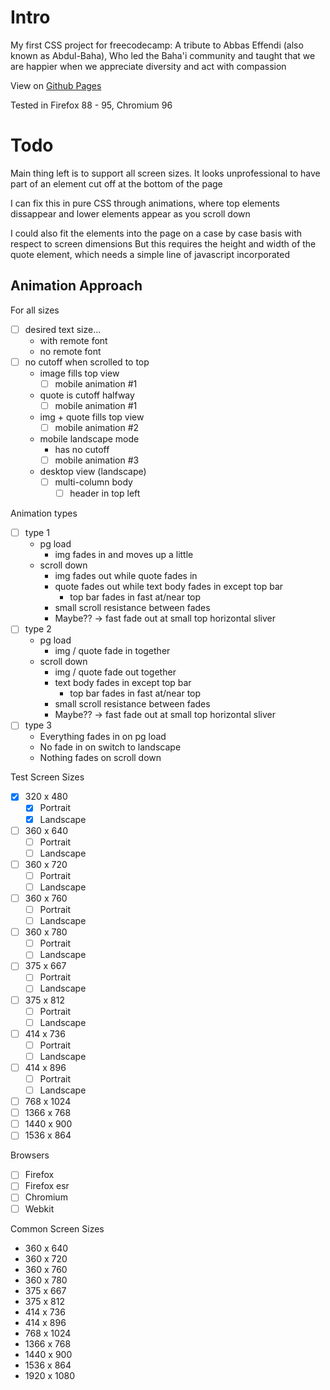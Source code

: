 Intro
=====

My first CSS project for freecodecamp: A tribute to Abbas Effendi (also known as Abdul-Baha), Who led the Baha'i community and taught that we are happier when we appreciate diversity and act with compassion

View on [Github Pages](https://syntapy.github.io/fcc_tribute/)

Tested in Firefox 88 - 95, Chromium 96

Todo
====

Main thing left is to support all screen sizes. It looks unprofessional to have part of an element cut off at the bottom of the page

I can fix this in pure CSS through animations, where top elements dissappear and lower elements appear as you scroll down

I could also fit the elements into the page on a case by case basis with respect to screen dimensions
But this requires the height and width of the quote element, which needs a simple line of javascript incorporated

Animation Approach
------------------

For all sizes
- [ ] desired text size...
  - with remote font
  - no remote font
- [ ] no cutoff when scrolled to top
  - image fills top view
    - [ ] mobile animation #1
  - quote is cutoff halfway
    - [ ] mobile animation #1
  - img + quote fills top view
    - [ ] mobile animation #2
  - mobile landscape mode
    - has no cutoff
    - [ ] mobile animation #3
  - desktop view (landscape)
    - [ ] multi-column body
      - [ ] header in top left

Animation types
- [ ] type 1
  - pg load
    - img fades in and moves up a little
  - scroll down
    - img fades out while quote fades in
    - quote fades out while text body fades in except top bar
      - top bar fades in fast at/near top
    - small scroll resistance between fades
    - Maybe?? -> fast fade out at small top horizontal sliver 
- [ ] type 2
  - pg load
    - img / quote fade in together
  - scroll down
    - img / quote fade out together
    - text body fades in except top bar
      - top bar fades in fast at/near top
    - small scroll resistance between fades
    - Maybe?? -> fast fade out at small top horizontal sliver 
- [ ] type 3
  - Everything fades in on pg load
  - No fade in on switch to landscape
  - Nothing fades on scroll down

Test Screen Sizes
- [x] 320 x 480
  - [x] Portrait
  - [x] Landscape
- [ ] 360 x 640
  - [ ] Portrait
  - [ ] Landscape
- [ ] 360 x 720
  - [ ] Portrait
  - [ ] Landscape
- [ ] 360 x 760
  - [ ] Portrait
  - [ ] Landscape
- [ ] 360 x 780
  - [ ] Portrait
  - [ ] Landscape
- [ ] 375 x 667
  - [ ] Portrait
  - [ ] Landscape
- [ ] 375 x 812
  - [ ] Portrait
  - [ ] Landscape
- [ ] 414 x 736
  - [ ] Portrait
  - [ ] Landscape
- [ ] 414 x 896
  - [ ] Portrait
  - [ ] Landscape
- [ ] 768 x 1024
- [ ] 1366 x 768
- [ ] 1440 x 900
- [ ] 1536 x 864

Browsers
- [ ] Firefox
- [ ] Firefox esr
- [ ] Chromium
- [ ] Webkit

Common Screen Sizes
- 360 x 640
- 360 x 720
- 360 x 760
- 360 x 780
- 375 x 667
- 375 x 812
- 414 x 736
- 414 x 896
- 768 x 1024
- 1366 x 768
- 1440 x 900
- 1536 x 864
- 1920 x 1080
